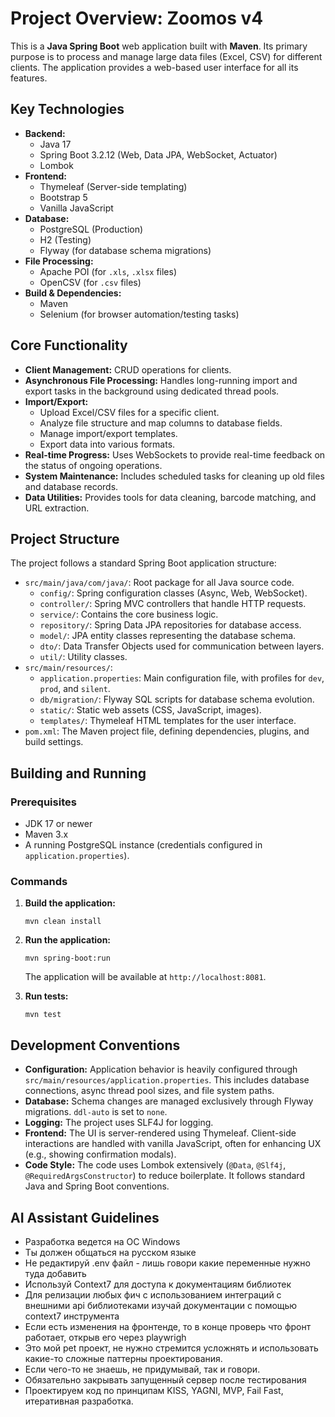 # Project Overview: Zoomos v4

This is a **Java Spring Boot** web application built with **Maven**. Its primary purpose is to process and manage large data files (Excel, CSV) for different clients. The application provides a web-based user interface for all its features.

## Key Technologies

*   **Backend:**
    *   Java 17
    *   Spring Boot 3.2.12 (Web, Data JPA, WebSocket, Actuator)
    *   Lombok
*   **Frontend:**
    *   Thymeleaf (Server-side templating)
    *   Bootstrap 5
    *   Vanilla JavaScript
*   **Database:**
    *   PostgreSQL (Production)
    *   H2 (Testing)
    *   Flyway (for database schema migrations)
*   **File Processing:**
    *   Apache POI (for `.xls`, `.xlsx` files)
    *   OpenCSV (for `.csv` files)
*   **Build & Dependencies:**
    *   Maven
    *   Selenium (for browser automation/testing tasks)

## Core Functionality

*   **Client Management:** CRUD operations for clients.
*   **Asynchronous File Processing:** Handles long-running import and export tasks in the background using dedicated thread pools.
*   **Import/Export:**
    *   Upload Excel/CSV files for a specific client.
    *   Analyze file structure and map columns to database fields.
    *   Manage import/export templates.
    *   Export data into various formats.
*   **Real-time Progress:** Uses WebSockets to provide real-time feedback on the status of ongoing operations.
*   **System Maintenance:** Includes scheduled tasks for cleaning up old files and database records.
*   **Data Utilities:** Provides tools for data cleaning, barcode matching, and URL extraction.

## Project Structure

The project follows a standard Spring Boot application structure:

*   `src/main/java/com/java/`: Root package for all Java source code.
    *   `config/`: Spring configuration classes (Async, Web, WebSocket).
    *   `controller/`: Spring MVC controllers that handle HTTP requests.
    *   `service/`: Contains the core business logic.
    *   `repository/`: Spring Data JPA repositories for database access.
    *   `model/`: JPA entity classes representing the database schema.
    *   `dto/`: Data Transfer Objects used for communication between layers.
    *   `util/`: Utility classes.
*   `src/main/resources/`:
    *   `application.properties`: Main configuration file, with profiles for `dev`, `prod`, and `silent`.
    *   `db/migration/`: Flyway SQL scripts for database schema evolution.
    *   `static/`: Static web assets (CSS, JavaScript, images).
    *   `templates/`: Thymeleaf HTML templates for the user interface.
*   `pom.xml`: The Maven project file, defining dependencies, plugins, and build settings.

## Building and Running

### Prerequisites
*   JDK 17 or newer
*   Maven 3.x
*   A running PostgreSQL instance (credentials configured in `application.properties`).

### Commands

1.  **Build the application:**
    ```shell
    mvn clean install
    ```

2.  **Run the application:**
    ```shell
    mvn spring-boot:run
    ```
    The application will be available at `http://localhost:8081`.

3.  **Run tests:**
    ```shell
    mvn test
    ```

## Development Conventions

*   **Configuration:** Application behavior is heavily configured through `src/main/resources/application.properties`. This includes database connections, async thread pool sizes, and file system paths.
*   **Database:** Schema changes are managed exclusively through Flyway migrations. `ddl-auto` is set to `none`.
*   **Logging:** The project uses SLF4J for logging.
*   **Frontend:** The UI is server-rendered using Thymeleaf. Client-side interactions are handled with vanilla JavaScript, often for enhancing UX (e.g., showing confirmation modals).
*   **Code Style:** The code uses Lombok extensively (`@Data`, `@Slf4j`, `@RequiredArgsConstructor`) to reduce boilerplate. It follows standard Java and Spring Boot conventions.

## AI Assistant Guidelines

* Разработка ведется на ОС Windows
* Ты должен общаться на русском языке
* Не редактируй .env файл - лишь говори какие переменные нужно туда добавить
* Используй Context7 для доступа к документациям библиотек
* Для релизации любых фич с использованием интеграций с внешними арі библиотеками изучай документации с помощью context7 инструмента
* Если есть изменения на фронтенде, то в конце проверь что фронт работает, открыв его через рlaywrigh
* Это мой pet проект, не нужно стремится усложнять и использовать какие-то сложные паттерны проектирования.
* Если чего-то не знаешь, не придумывай, так и говори.
* Обязательно закрывать запущенный сервер после тестирования
* Проектируем код по принципам KISS, YAGNI, MVP, Fail Fast, итеративная разработка.